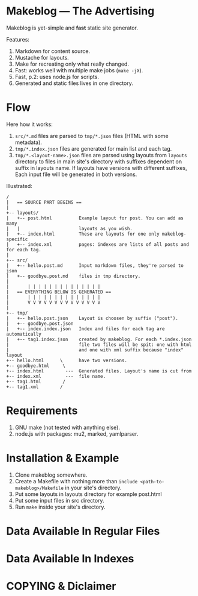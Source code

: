 # Makeblog — The Advertising

Makeblog is yet-simple and **fast** static site generator.

Features:

1. Markdown for content source.
2. Mustache for layouts.
3. Make for recreating only what really changed.
4. Fast: works well with multiple make jobs (`make -jX`).
5. Fast, p.2: uses node.js for scripts.
6. Generated and static files lives in one directory.

# Flow

Here how it works:

1. `src/*.md` files are parsed to `tmp/*.json` files (HTML with some metadata).
2. `tmp/*.index.json` files are generated for main list and each tag.
3. `tmp/*.<layout-name>.json` files are parsed using layouts from `layouts` directory to files in main site's directory with suffixes dependent on suffix in layouts name. If layouts have versions with different suffixes, Each input file will be generated in both versions.

Illustrated:

    /
    |   == SOURCE PART BEGINS ==
    |
    +-- layouts/
    |   +-- post.html          Example layout for post. You can add as many
    |   |                      layouts as you wish.
    |   +-- index.html         These are layouts for one only makeblog-specific
    |   +-- index.xml          pages: indexes are lists of all posts and for each tag.
    |
    +-- src/
    |   +-- hello.post.md      Input markdown files, they're parsed to json
    |   +-- goodbye.post.md    files in tmp directory. 
    |
    |       | | | | | | | | | | | | | |
    |   == EVERYTHING BELOW IS GENERATED ==
    |       | | | | | | | | | | | | | |
    |       V V V V V V V V V V V V V V
    |
    +-- tmp/
    |   +-- hello.post.json    Layout is choosen by suffix ("post").
    |   +-- goodbye.post.json
    |   +-- index.index.json   Index and files for each tag are automatically
    |   +-- tag1.index.json    created by makeblog. For each *.index.json 
    |                          file two files will be spit: one with html
    |                          and one with xml suffix because "index" layout
    +-- hello.html      \      have two versions.
    +-- goodbye.html     \     
    +-- index.html        ---  Generated files. Layout's name is cut from
    +-- index.xml         ---  file name.
    +-- tag1.html        /     
    +-- tag1.xml        /

# Requirements

1. GNU make (not tested with anything else).
2. node.js with packages: mu2, marked, yamlparser.
    
# Installation & Example

1. Clone makeblog somewhere.
2. Create a Makefile with nothing more than `include <path-to-makeblog>/Makefile` in your site's directory.
3. Put some layouts in layouts directory for example post.html
4. Put some input files in src directory.
5. Run `make` inside your site's directory.

# Data Available In Regular Files

# Data Available In Indexes

# COPYING & Diclaimer

